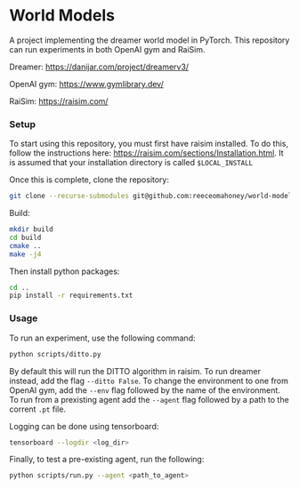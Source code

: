 # World Models

A project implementing the dreamer world model in PyTorch. This repository can run experiments in both OpenAI gym and
RaiSim.

Dreamer: https://danijar.com/project/dreamerv3/

OpenAI gym: https://www.gymlibrary.dev/

RaiSim: https://raisim.com/

### Setup

To start using this repository, you must first have raisim installed. To do this, follow the instructions here:
https://raisim.com/sections/Installation.html. It is assumed that your installation directory is called `$LOCAL_INSTALL`

Once this is complete, clone the repository:

```bash
git clone --recurse-submodules git@github.com:reeceomahoney/world-models
```

Build:

```bash
mkdir build
cd build
cmake ..
make -j4
```

Then install python packages:

```bash
cd ..
pip install -r requirements.txt
```

### Usage

To run an experiment, use the following command:

```bash
python scripts/ditto.py
```

By default this will run the DITTO algorithm in raisim. To run dreamer instead, add the flag `--ditto False`. To change the environment to one from OpenAI gym, add the `--env` flag followed by the name of the environment. To run from a prexisting agent add the `--agent` flag followed by a path to the corrent `.pt` file.

Logging can be done using tensorboard:

```bash
tensorboard --logdir <log_dir>
```

Finally, to test a pre-existing agent, run the following:

```bash
python scripts/run.py --agent <path_to_agent>
```
